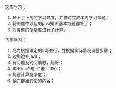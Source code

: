 这周学习：
1. 赶上了上周的学习进度，并按时完成本周学习做题；
2. 将刷题中涉及的java知识基本每题都补了；
3. 对每题的复杂度进行了计算。

下周学习：
1. 尽力根据确定的5毒进行，并根据实际情况调整步骤；
2. 边刷边补java；
3. 有问题及时问助教，超哥；
4. 每天》=2题（1老，1新）；
5. 每题计算复杂度；
6. 读完群里讨论的内容；
